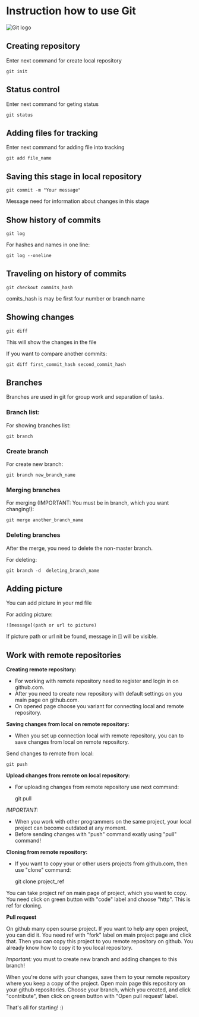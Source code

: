 # Instruction how to use Git

![Git logo](Git-Logo-2Color.png)

## Creating repository

Enter next command for create local repository

    git init

## Status control

Enter next command for geting status

    git status

## Adding files for tracking

Enter next command for adding file into tracking

    git add file_name

## Saving this stage in local repository

    git commit -m "Your message"

Message need for information about changes in this stage

## Show history of commits

    git log

For hashes and names in one line:

    git log --oneline

## Traveling on history of commits

    git checkout commits_hash

comits_hash is may be first four number or branch name

## Showing changes

    git diff

This will show the changes in the file

If you want to compare another commits:

    git diff first_commit_hash second_commit_hash
    

## Branches

Branches are used in git for group work and separation of tasks.

### Branch list:

For showing branches list:

    git branch

### Create branch

For create new branch:

    git branch new_branch_name

### Merging branches

For merging (IMPORTANT: You must be in branch, which you want changing!):

    git merge another_branch_name

### Deleting branches

After the merge, you need to delete the non-master branch.

For deleting:

    git branch -d  deleting_branch_name

## Adding picture

You can add picture in your md file

For adding picture:

    ![message](path or url to picture)
    
If picture path or url nit be found, message in [] will be visible.

## Work with remote repositories

**Creating remote repository:**
- For working with remote repository need to register and login in on github.com. 
- After you need to create new repository with default settings on you main page on github.com. 
- On opened page choose you variant for connecting local and remote repository.

**Saving changes from local on remote repository:**
- When you set up connection local with remote repository, you can to save changes from local on remote repository. 

Send changes to remote from local:

    git push

**Upload changes from remote on local repository:**

- For uploading changes from remote repository use next commsnd:

    git pull

*IMPORTANT:*

- When you work with other programmers on the same project, your local project can become outdated at any moment.
- Before sending changes with "push" command exatly using "pull" command!

**Cloning from remote repository:**
- If you want to copy your or other users projects from github.com, then use "clone" command:

    git clone project_ref

You can take project ref on main page of project, which you want to copy. You need click on green button with "code" label and choose "http". This is ref for cloning.

**Pull request**

On github many open sourse project. If you want to help any open project, you can did it. You need ref with "fork" label on main project page and click that. Then you can copy this project to you remote repository on github. You already know how to copy it to you local repository. 

*Important:* you must to create new branch and adding changes to this branch!

When you're done with your changes, save them to your remote repository where you keep a copy of the project. 
Open main page this repository on your github repositories. Choose your branch, which you created, and click "contribute", then click on green button with "Open pull request' label.

That's all for starting! :)